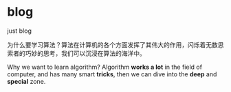 # blog
just blog

为什么要学习算法？算法在计算机的各个方面发挥了其伟大的作用，闪烁着无数思索者的巧妙的思考，我们可以沉浸在算法的海洋中。

Why we want to learn algorithm? Algorithm **works a lot** in the field of computer, and has many smart **tricks**, then we can dive into the **deep** and **special** zone.
